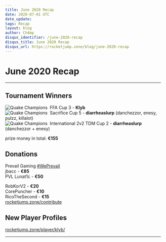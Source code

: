 ```yaml
---
title: June 2020 Recap
date: 2020-07-01 UTC
date_update:
tags: Recap
layout: blog
author: Ch4mp
disqus_identifier: /june-2020-recap
disqus_title: June 2020 Recap
disqus_url: https://rocketjump.zone/blog/june-2020-recap
---
```


<h1 class="w3-center">June 2020 Recap</h1>

<hr>

## Tournament Winners

<img src="../../images/qc-icon.png" alt="Quake Champions">  FFA Cup 3 - **Klyb**  
<img src="../../images/qc-icon.png" alt="Quake Champions">  Sacrifice Cup 5 - **diarrheaslurp** (danchezzor, enesy, pulzz, killalot)  
<img src="../../images/qc-icon.png" alt="Quake Champions">  International 2v2 TDM Cup 2 - **diarrheaslurp** (danchezzor + enesy)

prize money in total: **€155**  

## Donations

Prevail Gaming <a href="https://www.prevailgaming.com/" target="_blank">#WePrevail</a>  
jbacc -   **€85**  
PVL Lunat1c - **€50**  

RobKorV2 -   **€20**  
CorePuncher -   **€10**  
RicoTheSecond - **€15**  
<a href="https://rocketjump.zone/contribute" target="_blank">rocketjump.zone/contribute</a>

## New Player Profiles

<a href="https://rocketjump.zone/player/klyb/" target="_blank">rocketjump.zone/player/klyb/</a>

<hr>
